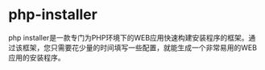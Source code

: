# php-installer
php installer是一款专门为PHP环境下的WEB应用快速构建安装程序的框架。通过该框架，您只需要花少量的时间填写一些配置，就能生成一个非常易用的WEB应用的安装程序。
